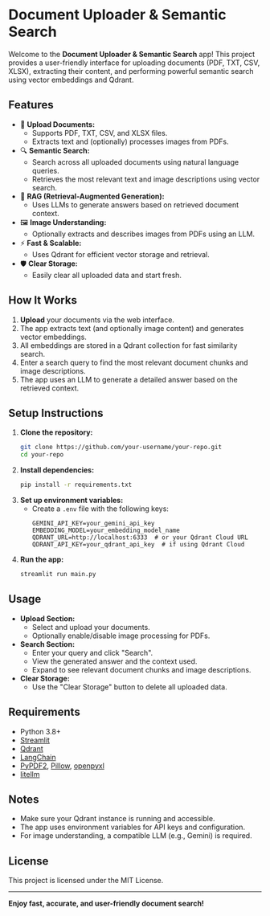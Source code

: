 # Document Uploader & Semantic Search

Welcome to the **Document Uploader & Semantic Search** app! This project provides a user-friendly interface for uploading documents (PDF, TXT, CSV, XLSX), extracting their content, and performing powerful semantic search using vector embeddings and Qdrant.

## Features

- 📄 **Upload Documents:**
  - Supports PDF, TXT, CSV, and XLSX files.
  - Extracts text and (optionally) processes images from PDFs.
- 🔍 **Semantic Search:**
  - Search across all uploaded documents using natural language queries.
  - Retrieves the most relevant text and image descriptions using vector search.
- 🧠 **RAG (Retrieval-Augmented Generation):**
  - Uses LLMs to generate answers based on retrieved document context.
- 🖼️ **Image Understanding:**
  - Optionally extracts and describes images from PDFs using an LLM.
- ⚡ **Fast & Scalable:**
  - Uses Qdrant for efficient vector storage and retrieval.
- 🛡️ **Clear Storage:**
  - Easily clear all uploaded data and start fresh.

## How It Works

1. **Upload** your documents via the web interface.
2. The app extracts text (and optionally image content) and generates vector embeddings.
3. All embeddings are stored in a Qdrant collection for fast similarity search.
4. Enter a search query to find the most relevant document chunks and image descriptions.
5. The app uses an LLM to generate a detailed answer based on the retrieved context.

## Setup Instructions

1. **Clone the repository:**
   ```bash
   git clone https://github.com/your-username/your-repo.git
   cd your-repo
   ```
2. **Install dependencies:**
   ```bash
   pip install -r requirements.txt
   ```
3. **Set up environment variables:**
   - Create a `.env` file with the following keys:
     ```env
     GEMINI_API_KEY=your_gemini_api_key
     EMBEDDING_MODEL=your_embedding_model_name
     QDRANT_URL=http://localhost:6333  # or your Qdrant Cloud URL
     QDRANT_API_KEY=your_qdrant_api_key  # if using Qdrant Cloud
     ```
4. **Run the app:**
   ```bash
   streamlit run main.py
   ```

## Usage

- **Upload Section:**
  - Select and upload your documents.
  - Optionally enable/disable image processing for PDFs.
- **Search Section:**
  - Enter your query and click "Search".
  - View the generated answer and the context used.
  - Expand to see relevant document chunks and image descriptions.
- **Clear Storage:**
  - Use the "Clear Storage" button to delete all uploaded data.

## Requirements

- Python 3.8+
- [Streamlit](https://streamlit.io/)
- [Qdrant](https://qdrant.tech/)
- [LangChain](https://python.langchain.com/)
- [PyPDF2](https://pypi.org/project/PyPDF2/), [Pillow](https://pillow.readthedocs.io/), [openpyxl](https://openpyxl.readthedocs.io/)
- [litellm](https://github.com/BerriAI/litellm)

## Notes

- Make sure your Qdrant instance is running and accessible.
- The app uses environment variables for API keys and configuration.
- For image understanding, a compatible LLM (e.g., Gemini) is required.

## License

This project is licensed under the MIT License.

---

**Enjoy fast, accurate, and user-friendly document search!**
